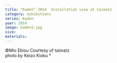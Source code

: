 ```yaml
---
title: “Kaden” 2014  Installation view at taimatz
category: exhibitions
series: Kaden
year: 2014
image: kaden2.jpg
size: 
materials: 
---
```


©Mio Ebisu Courtesy of taimatz  
photo by Keizo Kioku
*
